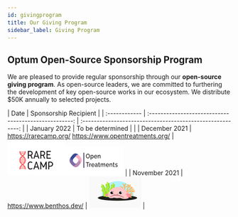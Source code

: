 ```yaml
---
id: givingprogram
title: Our Giving Program
sidebar_label: Giving Program
---
```


## Optum Open-Source Sponsorship Program

We are pleased to provide regular sponsorship through our **open-source giving program**. As open-source leaders, we are committed to furthering the development of key open-source works in our ecosystem. We distribute $50K annually to selected projects.

| Date          |                 Sponsorship Recipient                 |
| :------------ | :---------------------------------------------------: | :--------------------------------------------------------: |
| January 2022  |                   To be determined                    |                                                            |
| December 2021 | https://rarecamp.org/ https://www.opentreatments.org/ | ![](./images/RareCamp.png)![](./images/opentreatments.png) |
| November 2021 |               https://www.benthos.dev/                |                 ![](./images/benthos.png)                  |
